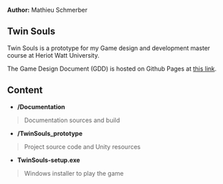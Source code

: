 **Author:** Mathieu Schmerber

## Twin Souls

Twin Souls is a prototype for my Game design and development master course at Heriot Watt University.

The Game Design Document (GDD) is hosted on Github Pages at [this link](https://mathieu-schmerber.github.io/TwinSouls_prototype/).

## Content

* **/Documentation**
> Documentation sources and build

* **/TwinSouls_prototype**
> Project source code and Unity resources

* **TwinSouls-setup.exe**
> Windows installer to play the game
